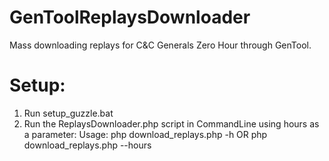 # GenToolReplaysDownloader
Mass downloading replays for C&amp;C Generals Zero Hour through GenTool.



# Setup:
1. Run setup_guzzle.bat
2. Run the ReplaysDownloader.php script in CommandLine using hours as a parameter:
   Usage: php download_replays.php -h <hours> OR php download_replays.php --hours <hours>
